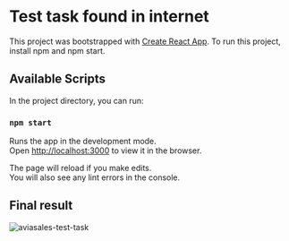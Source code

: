 # Test task found in internet

This project was bootstrapped with [Create React App](https://github.com/facebook/create-react-app).
To run this project, install npm and npm start.

## Available Scripts

In the project directory, you can run:

### `npm start`

Runs the app in the development mode.\
Open [http://localhost:3000](http://localhost:3000) to view it in the browser.

The page will reload if you make edits.\
You will also see any lint errors in the console.


## Final result
![aviasales-test-task](https://user-images.githubusercontent.com/72103819/126529457-6a528ffd-041d-4842-8ef1-2e00c0be2722.png)
